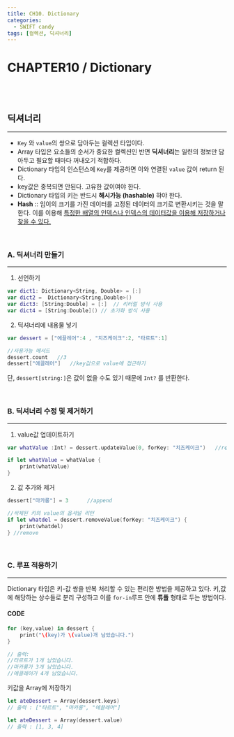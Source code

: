 ```yaml
---
title: CH10. Dictionary
categories:
  - SWIFT candy
tags: [컬렉션, 딕셔너리]
---
```


# CHAPTER10 / Dictionary

<br>
<br>

## 딕셔너리
- - -
- `Key` 와 `value`의 쌍으로 담아두는 컬렉션 타입이다.
- Array 타입은 요소들의 순서가 중요한 컬렉션인 반면 **딕셔너리**는 일련의 정보만 담아두고 필요할 때마다 꺼내오기 적합하다.
- Dictionary 타입의 인스턴스에 `Key`를 제공하면 이와 연결된 `value` 값이 return 된다.
- key값은 중복되면 안된다. 고유한 값이여야 한다.
- Dictionary 타입의 키는 반드시 **해시가능 (hashable)** 햐야 한다.
- **Hash** :: 임이의 크기를 가진 데이터를 고정된 데이터의 크기로 변환시키는 것을 말한다. 이를 이용해 <U>특정한 배열의 인덱스나 인덱스의 데이터값을 이용해 저장하거나 찾을 수 있다.</U>


<br>

### A. 딕셔너리 만들기
- - -
1. 선언하기
  ```swift
var dict1: Dictionary<String, Double> = [:]
var dict2 =  Dictionary<String,Double>()
var dict3: [String:Double] = [:]  // 리터럴 방식 사용
var dict4 = [String:Double]() // 초기화 방식 사용
  ```

2. 딕셔너리에 내용물 넣기
```swift
var dessert = ["에끌레어":4 , "치즈케이크":2, "타르트":1]

//사용가능 메서드
dessert.count   //3
dessert["에끌레어"]   //key값으로 value에 접근하기
```

단, `dessert[string:]`은 값이 없을 수도 있기 때문에 `Int?` 를 반환한다.

<br>

### B. 딕셔너리 수정 및 제거하기
- - -
1. value값 업데이트하기

```swift
var whatValue :Int? = dessert.updateValue(0, forKey: "치즈케이크")   //return 변경전 값 & 옵셔널

if let whatValue = whatValue {
    print(whatValue)
}
```

2. 값 추가와 제거

```swift
dessert["마카롱"] = 3      //append

//삭제된 키의 value의 옵셔널 리턴
if let whatdel = dessert.removeValue(forKey: "치즈케이크") {
    print(whatdel)
} //remove
```

<br>

### C. 루프 적용하기
- - -
Dictionary 타입은 키-값 쌍을 반복 처리할 수 있는 편리한 방법을 제공하고 있다.
키,값에 해당하는 상수들로 분리 구성하고 이를 `for-in`루프 안에 **튜플** 형태로 두는 방법이다.

#### CODE
```swift
for (key,value) in dessert {
    print("\(key)가 \(value)개 남았습니다.")
}

// 출력:
//타르트가 1개 남았습니다.
//마카롱가 3개 남았습니다.
//에끌레어가 4개 남았습니다.
```

키값을 Array에 저장하기
```swift
let ateDessert = Array(dessert.keys)
// 출력 : ["타르트", "마카롱", "에끌레어"]

let ateDessert = Array(dessert.value)
// 출력 : [1, 3, 4]
```

<br>
